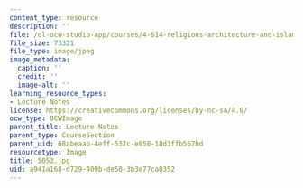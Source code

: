 ```yaml
---
content_type: resource
description: ''
file: /ol-ocw-studio-app/courses/4-614-religious-architecture-and-islamic-cultures-fall-2002/a941a168d729409bde503b3e77ca0352_5053.jpg
file_size: 73321
file_type: image/jpeg
image_metadata:
  caption: ''
  credit: ''
  image-alt: ''
learning_resource_types:
- Lecture Notes
license: https://creativecommons.org/licenses/by-nc-sa/4.0/
ocw_type: OCWImage
parent_title: Lecture Notes
parent_type: CourseSection
parent_uid: 68abeaab-4eff-532c-e858-18d3ffb567bd
resourcetype: Image
title: 5053.jpg
uid: a941a168-d729-409b-de50-3b3e77ca0352
---
```

